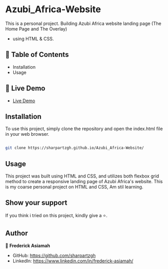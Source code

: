 # Azubi_Africa-Website
This is a personal project. Building Azubi Africa website landing page (The Home  Page and The Overlay)
-  using HTML & CSS.

## 📗 Table of Contents
- Installation
- Usage

## 🚀 Live Demo 
-   [Live Demo](https://sharpartzgh.github.io/Project-C4-Group3/)

## Installation

To use this project, simply clone the repository and open the index.html file in your web browser.

```sh

git clone https://sharpartzgh.github.io/Azubi_Africa-Website/

```

## Usage
This project was built using HTML and CSS, and utilizes both flexbox grid method to create a responsive landing page of Azubi Africa's website. This is my coarse personal project on HTML and CSS, Am stil learning. 

## Show your support

If you think i tried on this project, kindly give a ⭐️.

## Author

👤 **Frederick Asiamah**

- GitHub: https://github.com/sharpartzgh
- LinkedIn: https://www.linkedin.com/in/frederick-asiamah/


